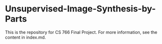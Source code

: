 # Unsupervised-Image-Synthesis-by-Parts
This is the repository for CS 766 Final Project. For more information, see the content in index.md.
